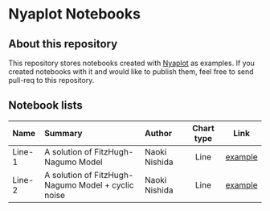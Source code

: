# Nyaplot Notebooks

## About this repository
This repository stores notebooks created with [Nyaplot](https://github.com/domitry/nyaplot) as examples.
If you created notebooks with it and would like to publish them, feel free to send pull-req to this repository.

## Notebook lists
| Name | Summary | Author| Chart type | Link |
|:---- |:--------- |:--------- |:-------:|:----------------:|
| Line-1 | A solution of FitzHugh-Nagumo Model | Naoki Nishida | Line | [example](http://nbviewer.ipython.org/github/domitry/nyaplot-notebooks/blob/master/line.ipynb) |
| Line-2 | A solution of FitzHugh-Nagumo Model + cyclic noise | Naoki Nishida | Line | [example](http://nbviewer.ipython.org/github/domitry/nyaplot-notebooks/blob/master/line2.ipynb) |
